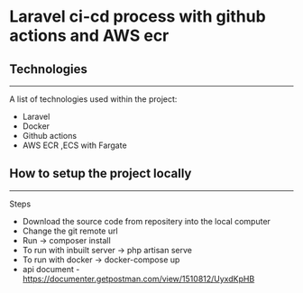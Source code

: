 # Laravel ci-cd process with github actions and AWS ecr


## Technologies
***
A list of technologies used within the project:
* Laravel
* Docker
* Github actions
* AWS ECR ,ECS with Fargate

## How to setup the project locally
***
Steps
* Download  the source code from repositery into the local computer
* Change the git remote url
* Run  -> composer install
* To run with inbuilt server ->  php artisan serve
* To run with docker -> docker-compose up
* api document - https://documenter.getpostman.com/view/1510812/UyxdKpHB


